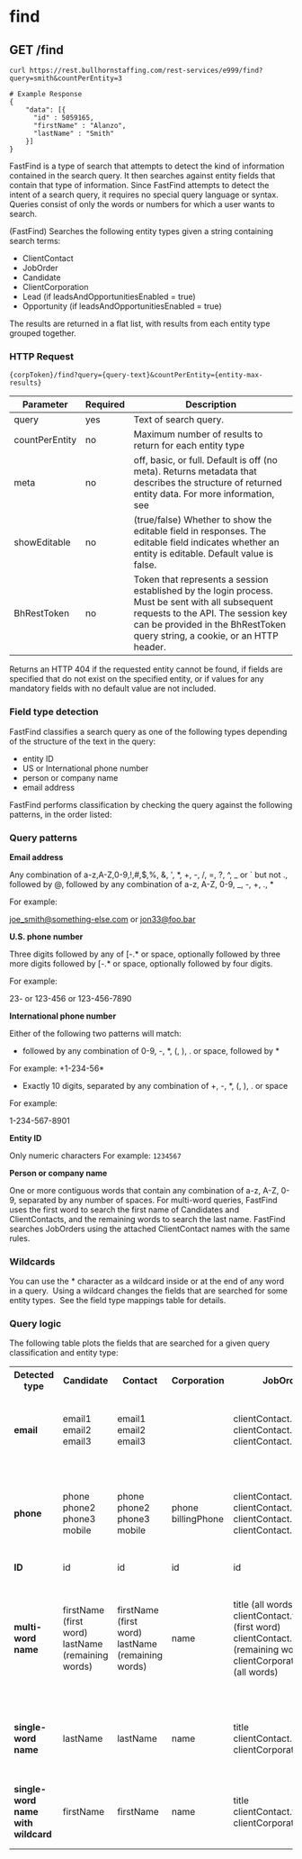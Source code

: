 
# find

## <span class="tag">GET</span> /find

``` shell
curl https://rest.bullhornstaffing.com/rest-services/e999/find?query=smith&countPerEntity=3

# Example Response
{
    "data": [{
      "id" : 5059165,
      "firstName" : "Alanzo",
      "lastName" : "Smith"
    }]
}
```

FastFind is a type of search that attempts to detect the kind of information contained in the search query. It then searches against entity fields that contain that type of information. Since FastFind attempts to detect the intent of a search query, it requires no special query language or syntax. Queries consist of only the words or numbers for which a user wants to search.

(FastFind) Searches the following entity types given a string containing search terms:

*   ClientContact
*   JobOrder
*   Candidate
*   ClientCorporation
*   Lead (if leadsAndOpportunitiesEnabled = true)
*   Opportunity (if leadsAndOpportunitiesEnabled = true)

The results are returned in a flat list, with results from each entity type grouped together.

### HTTP Request

`{corpToken}/find?query={query-text}&countPerEntity={entity-max-results}`

Parameter | Required | Description
------ | -------- | -----
query | yes | Text of search query.
countPerEntity | no | Maximum number of results to return for each entity type
meta | no | off, basic, or full. Default is off (no meta). Returns metadata that describes the structure of returned entity data. For more information, see
showEditable | no | (true/false) Whether to show the editable field in responses. The editable field indicates whether an entity is editable. Default value is false.
BhRestToken | no | Token that represents a session established by the login process. Must be sent with all subsequent requests to the API. The session key can be provided in the BhRestToken query string, a cookie, or an HTTP header.

<aside class="warning">Returns an HTTP 404 if the requested entity cannot be found, if fields are specified that do not exist on the specified entity, or if values for any mandatory fields with no default value are not included.</aside>

### Field type detection

FastFind classifies a search query as one of the following types depending of the structure of the text in the query:

*   entity ID
*   US or International phone number
*   person or company name
*   email address

FastFind performs classification by checking the query against the following patterns, in the order listed:

### Query patterns

**Email address**

Any combination of a-z,A-Z,0-9,!,#,$,%, &, ', *, +, -, /, =, ?, ^, _ or ` but not ., followed by @, followed by any combination of a-z, A-Z, 0-9, _, -, +, ., *

For example:

joe_smith@something-else.com or jon33@foo.bar

**U.S. phone number**

Three digits followed by any of [-.* or space, optionally followed by three more digits followed by [-.* or space, optionally followed by four digits.

For example:

23- or 123-456 or 123-456-7890

**International phone number**

Either of the following two patterns will match:

+ followed by any combination of 0-9, -, *, (, ), . or space, followed by *

For example: +1-234-56*

* Exactly 10 digits, separated by any combination of +, -, *, (, ), . or space  

For example:

1-234-567-8901

**Entity ID**

Only numeric characters For example: `1234567`

**Person or company name**

One or more contiguous words that contain any combination of a-z, A-Z, 0-9, separated by any number of spaces. For multi-word queries, FastFind uses the first word to search the first name of Candidates and ClientContacts, and the remaining words to search the last name. FastFind searches JobOrders using the attached ClientContact names with the same rules.

### Wildcards

You can use the * character as a wildcard inside or at the end of any word in a query.  Using a wildcard changes the fields that are searched for some entity types.  See the field type mappings table for details.

### Query logic
The following table plots the fields that are searched for a given query classification and entity type: 

<html xmlns="http://www.w3.org/1999/xhtml">
<head>
</head>
<body>
<table>
<tr class="header">
<th><strong>Detected type</strong></th>
<th><strong>Candidate</strong></th>
<th><strong>Contact</strong></th>
<th><strong>Corporation</strong></th>
<th><strong>JobOrder</strong></th>
<th><strong>Lead</strong></th>
<th><strong>Opportunity</strong></th>
</tr>
</thead>
<tr class="odd">
<td><strong>email</strong></td>
<td>email1<br />
email2<br />
email3</td>
<td>email1<br />
email2<br />
email3</td>
<td> </td>
<td>clientContact.email1<br />
clientContact.email2<br />
clientContact.email2</td>
<td><p>email1</p>
<p>email2</p>
<p>email3</p></td>
<td> </td>
</tr>
<tr class="even">
<td><strong>phone</strong></td>
<td>phone<br />
phone2<br />
phone3<br />
mobile</td>
<td>phone<br />
phone2<br />
phone3<br />
mobile</td>
<td>phone<br />
billingPhone</td>
<td>clientContact.phone<br />
clientContact.phone2<br />
clientContact.phone3<br />
clientContact.mobile</td>
<td><p> phone</p>
<p>phone2</p>
<p>phone3</p>
<p>mobile</p></td>
<td></td>
</tr>
<tr class="odd">
<td><strong>ID</strong></td>
<td>id</td>
<td>id</td>
<td>id</td>
<td>id</td>
<td>id</td>
<td>id</td>
</tr>
<tr class="even">
<td><strong>multi-word<br />
name</strong></td>
<td>firstName (first word)<br />
lastName (remaining words)</td>
<td>firstName (first word)<br />
lastName (remaining words)</td>
<td>name</td>
<td>title (all words)<br />
clientContact.firstName (first word)<br />
clientContact.lastName (remaining words)<br />
clientCorporation.name (all words)</td>
<td><p>firstName (first word)</p>
<p>middleName(second word, if 3 words)</p>
<p>lastName(second word, 3rd word if 3 words)</p></td>
<td><p>title (all words)</p>
<p>clientContact.firstName (first word)</p>
<p>clientContact.lastName (remaining words)</p>
<p>clientCoporation.name (all words)</p></td>
</tr>
<tr class="odd">
<td><strong>single-word<br />
name</strong></td>
<td>lastName</td>
<td>lastName</td>
<td>name</td>
<td>title<br />
clientContact.lastName<br />
clientCorporation.name</td>
<td>lastName</td>
<td><p>title</p>
<p>clientContact.lastName</p>
<p>clientCorporation.name</p></td>
</tr>
<tr class="even">
<td><strong>single-word<br />
name with wildcard</strong></td>
<td>firstName</td>
<td>firstName</td>
<td>name</td>
<td>title<br />
clientContact.firstName<br />
clientCorporation.name</td>
<td>firstName</td>
<td><p>title</p>
<p>clientContact.firstName</p>
<p>clientCorporation.name</p></td>
</tr>
</table>
</body>
</html>

